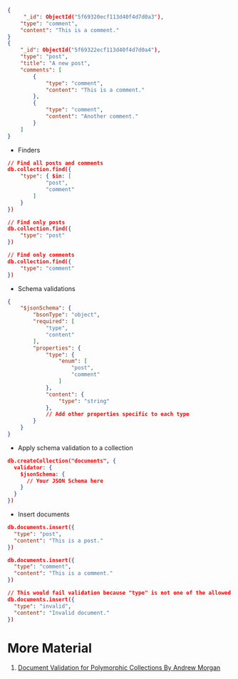 
```json
{
     "_id": ObjectId("5f69320ecf113d40f4d7d0a3"),
    "type": "comment",
    "content": "This is a comment."
}
{
    "_id": ObjectId("5f69322ecf113d40f4d7d0a4"),
    "type": "post",
    "title": "A new post",
    "comments": [
        {
            "type": "comment",
            "content": "This is a comment."
        },
        {
            "type": "comment",
            "content": "Another comment."
        }
    ]
}

```

- Finders

```json
// Find all posts and comments
db.collection.find({
    "type": { $in: [
            "post",
            "comment"
        ]
    }
})

// Find only posts
db.collection.find({
    "type": "post"
})

// Find only comments
db.collection.find({
    "type": "comment"
})
```

- Schema validations

```json
{
    "$jsonSchema": {
        "bsonType": "object",
        "required": [
            "type",
            "content"
        ],
        "properties": {
            "type": {
                "enum": [
                    "post",
                    "comment"
                ]
            },
            "content": {
                "type": "string"
            },
            // Add other properties specific to each type
        }
    }
}
```

- Apply schema validation to a collection

```json
db.createCollection("documents", {
  validator: {
    $jsonSchema: {
      // Your JSON Schema here
    }
  }
})
```

- Insert documents

```json
db.documents.insert({
  "type": "post",
  "content": "This is a post."
})

db.documents.insert({
  "type": "comment",
  "content": "This is a comment."
})

// This would fail validation because "type" is not one of the allowed values
db.documents.insert({
  "type": "invalid",
  "content": "Invalid document."
})
```

# More Material

1. [Document Validation for Polymorphic Collections By Andrew Morgan](https://www.mongodb.com/developer/products/mongodb/polymorphic-document-validation/)